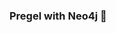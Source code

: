 ### Pregel with Neo4j 🚀



































































































































 







































































































































